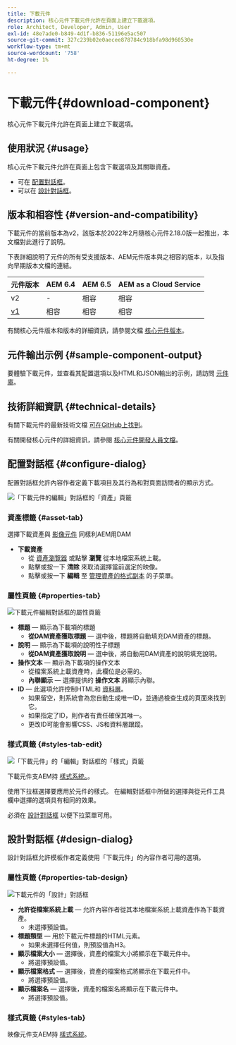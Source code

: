 ```yaml
---
title: 下載元件
description: 核心元件下載元件允許在頁面上建立下載選項。
role: Architect, Developer, Admin, User
exl-id: 48e7ade0-b849-4d1f-b836-51196e5ac507
source-git-commit: 327c239b02e0aecee878784c918bfa98d960530e
workflow-type: tm+mt
source-wordcount: '758'
ht-degree: 1%

---
```


# 下載元件{#download-component}

核心元件下載元件允許在頁面上建立下載選項。

## 使用狀況 {#usage}

核心元件下載元件允許在頁面上包含下載選項及其關聯資產。

* 可在 [配置對話框](#configure-dialog)。
* 可以在 [設計對話框](#design-dialog)。

## 版本和相容性 {#version-and-compatibility}

下載元件的當前版本為v2，該版本於2022年2月隨核心元件2.18.0版一起推出，本文檔對此進行了說明。

下表詳細說明了元件的所有受支援版本、AEM元件版本與之相容的版本，以及指向早期版本文檔的連結。

| 元件版本 | AEM 6.4 | AEM 6.5 | AEM as a Cloud Service  |
|--- |--- |---|---|
| v2 | - | 相容 | 相容 |
| [v1](v1/download.md) | 相容 | 相容 | 相容 |

有關核心元件版本和版本的詳細資訊，請參閱文檔 [核心元件版本](/help/versions.md)。

## 元件輸出示例 {#sample-component-output}

要體驗下載元件，並查看其配置選項以及HTML和JSON輸出的示例，請訪問 [元件庫](https://adobe.com/go/aem_cmp_library_download)。

## 技術詳細資訊 {#technical-details}

有關下載元件的最新技術文檔 [可在GitHub上找到](https://adobe.com/go/aem_cmp_tech_download_v2)。

有關開發核心元件的詳細資訊，請參閱 [核心元件開發人員文檔](/help/developing/overview.md)。

## 配置對話框 {#configure-dialog}

配置對話框允許內容作者定義下載項目及其行為和對頁面訪問者的顯示方式。

![「下載元件的編輯」對話框的「資產」頁籤](/help/assets/download-edit-asset.png)

### 資產標籤 {#asset-tab}

選擇下載資產與 [影像元件](image.md) 同樣利AEM用DAM

* **下載資產**
   * 從 [資產瀏覽器](https://experienceleague.adobe.com/docs/experience-manager-cloud-service/sites/authoring/fundamentals/environment-tools.html) 或點擊 **瀏覽** 從本地檔案系統上載。
   * 點擊或按一下 **清除** 來取消選擇當前選定的映像。
   * 點擊或按一下 **編輯** 至 [管理資產的格式副本](https://experienceleague.adobe.com/docs/experience-manager-cloud-service/assets/manage/manage-digital-assets.html) 的子菜單。

### 屬性頁籤 {#properties-tab}

![下載元件編輯對話框的屬性頁籤](/help/assets/download-edit-properties.png)

* **標題**  — 顯示為下載項的標題
   * **從DAM資產獲取標題**  — 選中後，標題將自動填充DAM資產的標題。
* **說明**  — 顯示為下載項的說明性子標題
   * **從DAM資產獲取說明**  — 選中後，將自動用DAM資產的說明填充說明。
* **操作文本**  — 顯示為下載項的操作文本
   * 從檔案系統上載資產時，此欄位是必需的。
   * **內聯顯示**  — 選擇提供的 **操作文本** 將顯示內聯。
* **ID**  — 此選項允許控制HTML和 [資料層](/help/developing/data-layer/overview.md)。
   * 如果留空，則系統會為您自動生成唯一ID，並通過檢查生成的頁面來找到它。
   * 如果指定了ID，則作者有責任確保其唯一。
   * 更改ID可能會影響CSS、JS和資料層跟蹤。

### 樣式頁籤 {#styles-tab-edit}

![「下載元件」的「編輯」對話框的「樣式」頁籤](/help/assets/download-edit-styles.png)

下載元件支AEM持 [樣式系統。](/help/get-started/authoring.md#component-styling)。

使用下拉框選擇要應用於元件的樣式。 在編輯對話框中所做的選擇與從元件工具欄中選擇的選項具有相同的效果。

必須在 [設計對話框](#design-dialog) 以便下拉菜單可用。

## 設計對話框 {#design-dialog}

設計對話框允許模板作者定義使用「下載元件」的內容作者可用的選項。

### 屬性頁籤 {#properties-tab-design}

![下載元件的「設計」對話框](/help/assets/download-design.png)

* **允許從檔案系統上載**  — 允許內容作者從其本地檔案系統上載資產作為下載資產。
   * 未選擇預設值。
* **標題類型**  — 用於下載元件標題的HTML元素。
   * 如果未選擇任何值，則預設值為H3。
* **顯示檔案大小**  — 選擇後，資產的檔案大小將顯示在下載元件中。
   * 將選擇預設值。
* **顯示檔案格式**  — 選擇後，資產的檔案格式將顯示在下載元件中。
   * 將選擇預設值。
* **顯示檔案名**  — 選擇後，資產的檔案名將顯示在下載元件中。
   * 將選擇預設值。

### 樣式頁籤 {#styles-tab}

映像元件支AEM持 [樣式系統](/help/get-started/authoring.md#component-styling)。
